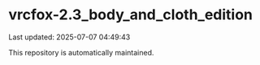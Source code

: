 # vrcfox-2.3_body_and_cloth_edition

Last updated: 2025-07-07 04:49:43

This repository is automatically maintained.
